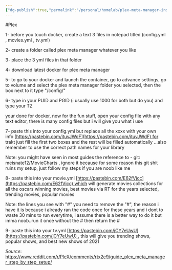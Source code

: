 ```yaml
---
{"dg-publish":true,"permalink":"/personal/homelab/plex-meta-manager-install-guide/"}
---
```



#Plex

1- before you touch docker, create a text 3 files in notepad titled (config.yml , movies.yml , tv.yml)

2- create a folder called plex meta manager whatever you like

3- place the 3 yml files in that folder

4- download latest docker for plex meta manager

5- to go to your docker and launch the container, go to advance settings, go to volume and select the plex meta manager folder you selected, then the box next to it type "/config/"

6- type in your PUID and PGID (i usually use 1000 for both but do you) and type your TZ

your done for docker, now for the fun stuff, open your config file with any text editor, there is many config files but i will give you what i use

7- paste this into your config.yml but replace all the xxxx with your own info [https://pastebin.com/ituvJWdF](https://pastebin.com/ituvJWdF) for trakt just fill the first two boxes and the rest will be filled automatically ...also remember to use the correct path names for your library

Note: you might have seen in most guides the reference to - git: meisnate12/MovieCharts , ignore it because for some reason this git shit ruins my setup, just follow my steps if you are noob like me

8- paste this into your movie.yml [https://pastebin.com/E62fVjcc](https://pastebin.com/E62fVjcc) which will generate movies collections for all the oscars winning movies, best movies via RT for the years selected, trending movies, popular movies

Note: the lines you see with "#" you need to remove the "#", the reason i have it is because i already ran the code once for these years and i dont to waste 30 mins to run everytime, i assume there is a better way to do it but imma noob..run it once without the # then return the #

9- paste this into your tv.yml [https://pastebin.com/jCY7eUwU](https://pastebin.com/jCY7eUwU) , this will give you trending shows, popular shows, and best new shows of 2021

*Source*: https://www.reddit.com/r/PleX/comments/rtx2e9/guide_plex_meta_manager_step_by_step_setup/